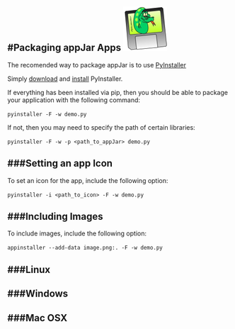 #Packaging appJar Apps ![PyInstaller](img/pyinstaller-draft1a-100_trans.png)
---

The recomended way to package appJar is to use [PyInstaller](http://www.pyinstaller.org)  

Simply [download](http://www.pyinstaller.org/downloads.html) and [install](https://pyinstaller.readthedocs.io/en/stable/installation.html) PyInstaller.  

If everything has been installed via pip, then you should be able to package your application with the following command:

```pyinstaller -F -w demo.py```

If not, then you may need to specify the path of certain libraries:  

```pyinstaller -F -w -p <path_to_appJar> demo.py```

###Setting an app Icon
---
To set an icon for the app, include the following option:

```pyinstaller -i <path_to_icon> -F -w demo.py```

###Including Images
---
To include images, include the following option:

```appinstaller --add-data image.png:. -F -w demo.py```

###Linux
---

###Windows
---

###Mac OSX
---
